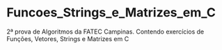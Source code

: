 # Funcoes_Strings_e_Matrizes_em_C

2ª prova de Algoritmos da FATEC Campinas. Contendo exercícios de Funções, Vetores, Strings e Matrizes em C
